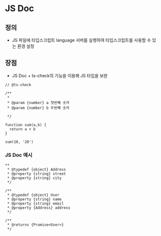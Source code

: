 # JS Doc

## 정의
- JS 파일에 타입스크립트 language 서버를 실행하여 타입스크립트를 사용할 수 있는 환경 설정

## 장점
- JS Doc + ts-check의 기능을 이용해 JS 타입을 보완
```
// @ts-check

/**
 *
 * @param {number} a 첫번째 숫자
 * @param {number} b 두번째 숫자

 */

function sum(a,b) {
  return a + b
}

sum(10, '20')
```

### JS Doc 예시
```
**
 * @typedef {object} Address
 * @property {string} street
 * @property {string} city
 */

/**
 * @typedef {object} User
 * @property {string} name
 * @property {string} email
 * @property {Address} address
 */

/**
 * @returns {Promise<User>}
 */
```